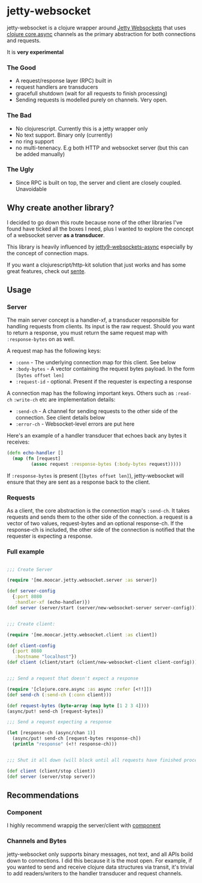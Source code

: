 # jetty-websocket

jetty-websocket is a clojure wrapper around [Jetty Websockets](http://www.eclipse.org/jetty/documentation/9.1.5.v20140505/jetty-websocket-server-api.html) that uses [clojure core.async](https://github.com/clojure/core.async) channels as the primary abstraction for both connections and requests.

It is **very experimental**

### The Good

- A request/response layer (RPC) built in
- request handlers are transducers
- gracefull shutdown (wait for all requests to finish processing)
- Sending requests is modelled purely on channels. Very open.

### The Bad

- No clojurescript. Currently this is a jetty wrapper only
- No text support. Binary only (currently)
- no ring support
- no multi-tenenacy. E.g both HTTP and websocket server (but this can be added manually)

### The Ugly

- Since RPC is built on top, the server and client are closely coupled. Unavoidable

## Why create another library?

I decided to go down this route because none of the other libraries
I've found have ticked all the boxes I need, plus I wanted to explore
the concept of a websocket server __as a transducer__.

This library is heavily influenced by [jetty9-websockets-async](https://github.com/ToBeReplaced/jetty9-websockets-async) especially by the concept of connection maps.

If you want a clojurescript/http-kit solution that just works and has some great features, check out [sente](https://github.com/ptaoussanis/sente).

## Usage

### Server

The main server concept is a handler-xf, a transducer responsible for handling requests from clients. Its input is the raw request. Should you want to return a response, you must return the same request map with `:response-bytes` on as well.

A request map has the following keys:

- `:conn` - The underlying connection map for this client. See below
- `:body-bytes` - A vector containing the request bytes payload. In the form `[bytes offset len]`
- `:request-id` - optional. Present if the requester is expecting a response

A connection map has the following important keys. Others such as `:read-ch` `:write-ch` etc are implementation details:

- `:send-ch` - A channel for sending requests to the other side of the connection. See client details below
- `:error-ch` - Websocket-level errors are put here

Here's an example of a handler transducer that echoes back any bytes it receives:

```clojure
(defn echo-handler []
  (map (fn [request]
         (assoc request :response-bytes (:body-bytes request)))))
```

If `:response-bytes` is present (`[bytes offset len]`), jetty-websocket will ensure that they are sent as a response back to the client.

### Requests

As a client, the core abstraction is the connection map's `:send-ch`. It takes requests and sends them to the other side of the connection. a request is a vector of two values, request-bytes and an optional response-ch. If the response-ch is included, the other side of the connection is notified that the requester is expecting a response.

### Full example

```clojure

;;; Create Server

(require '[me.moocar.jetty.websocket.server :as server])

(def server-config
  {:port 8080
   :handler-xf (echo-handler)})
(def server (server/start (server/new-websocket-server server-config)))


;;; Create client:

(require '[me.moocar.jetty.websocket.client :as client])

(def client-config
  {:port 8080
   :hostname "localhost"})
(def client (client/start (client/new-websocket-client client-config)))


;;; Send a request that doesn't expect a response

(require '[clojure.core.async :as async :refer [<!!]])
(def send-ch (:send-ch (:conn client)))

(def request-bytes (byte-array (map byte [1 2 3 4])))
(async/put! send-ch [request-bytes])

;;; Send a request expecting a response

(let [response-ch (async/chan 1)]
  (async/put! send-ch [request-bytes response-ch])
  (println "response" (<!! response-ch)))


;;; Shut it all down (will block until all requests have finished processing)

(def client (client/stop client))
(def server (server/stop server))
```

## Recommendations

### Component

I highly recommend wrappig the server/client with [component](https://github.com/stuartsierra/component)

### Channels and Bytes

jetty-websocket only supports binary messages, not text, and all APIs boild down to connections. I did this because it is the most open. For example, if you wanted to send and receive clojure data structures via transit, it's trivial to add readers/writers to the handler transducer and request channels.



